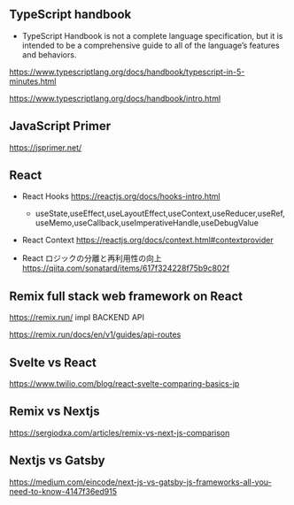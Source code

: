 ## TypeScript handbook

- TypeScript Handbook is not a complete language specification, but it is intended to be a comprehensive guide to all of the language’s features and behaviors.

https://www.typescriptlang.org/docs/handbook/typescript-in-5-minutes.html

https://www.typescriptlang.org/docs/handbook/intro.html

## JavaScript Primer 

https://jsprimer.net/

## React 

- React Hooks https://reactjs.org/docs/hooks-intro.html
  - useState,useEffect,useLayoutEffect,useContext,useReducer,useRef,useMemo,useCallback,useImperativeHandle,useDebugValue

- React Context https://reactjs.org/docs/context.html#contextprovider

- React ロジックの分離と再利用性の向上 https://qiita.com/sonatard/items/617f324228f75b9c802f

## Remix full stack web framework on React

https://remix.run/
impl BACKEND API 

https://remix.run/docs/en/v1/guides/api-routes



## Svelte vs React

https://www.twilio.com/blog/react-svelte-comparing-basics-jp

## Remix vs Nextjs

https://sergiodxa.com/articles/remix-vs-next-js-comparison

## Nextjs vs Gatsby

https://medium.com/eincode/next-js-vs-gatsby-js-frameworks-all-you-need-to-know-4147f36ed915

